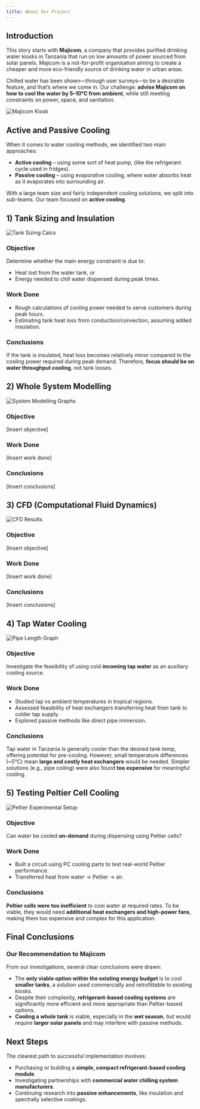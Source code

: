 ```yaml
---
title: About Our Project
---
```

## Introduction

This story starts with **Majicom**, a company that provides purified drinking water kiosks in Tanzania that run on low amounts of power sourced from solar panels. Majicom is a not-for-profit organisation aiming to create a cheaper and more eco-friendly source of drinking water in urban areas.

Chilled water has been shown—through user surveys—to be a desirable feature, and that’s where we come in. Our challenge: **advise Majicom on how to cool the water by 5–10°C from ambient**, while still meeting constraints on power, space, and sanitation.

![Majicom Kiosk](images/kiosk.jpg)

## Active and Passive Cooling

When it comes to water cooling methods, we identified two main approaches:

- **Active cooling** – using some sort of heat pump, (like the refrigerant cycle used in fridges).
- **Passive cooling** – using evaporative cooling, where water absorbs heat as it evaporates into surrounding air.

With a large team size and fairly independent cooling solutions, we split into sub-teams. Our team focused on **active cooling**.

## 1) Tank Sizing and Insulation

![Tank Sizing Calcs](images/sizing-calcs.jpg)

### Objective

Determine whether the main energy constraint is due to:
- Heat lost from the water tank, or
- Energy needed to chill water dispensed during peak times.

### Work Done

- Rough calculations of cooling power needed to serve customers during peak hours.
- Estimating tank heat loss from conduction/convection, assuming added insulation.

### Conclusions

If the tank is insulated, heat loss becomes relatively minor compared to the cooling power required during peak demand. Therefore, **focus should be on water throughput cooling**, not tank losses.

## 2) Whole System Modelling

![System Modelling Graphs](images/system-modelling.png)

### Objective

[Insert objective]

### Work Done

[Insert work done]

### Conclusions

[Insert conclusions]

## 3) CFD (Computational Fluid Dynamics)

![CFD Results](images/cfd-results.png)

### Objective

[Insert objective]

### Work Done

[Insert work done]

### Conclusions

[Insert conclusions]

## 4) Tap Water Cooling

![Pipe Length Graph](images/pipe-length-graph.png)

### Objective

Investigate the feasibility of using cold **incoming tap water** as an auxiliary cooling source.

### Work Done

- Studied tap vs ambient temperatures in tropical regions.
- Assessed feasibility of heat exchangers transferring heat from tank to colder tap supply.
- Explored passive methods like direct pipe immersion.

### Conclusions

Tap water in Tanzania is generally cooler than the desired tank temp, offering potential for pre-cooling. However, small temperature differences (~5°C) mean **large and costly heat exchangers** would be needed. Simpler solutions (e.g., pipe coiling) were also found **too expensive** for meaningful cooling.

## 5) Testing Peltier Cell Cooling

![Peltier Experimental Setup](images/peltier-test.jpg)

### Objective

Can water be cooled **on-demand** during dispensing using Peltier cells?

### Work Done

- Built a circuit using PC cooling parts to test real-world Peltier performance.
- Transferred heat from water → Peltier → air.

### Conclusions

**Peltier cells were too inefficient** to cool water at required rates. To be viable, they would need **additional heat exchangers and high-power fans**, making them too expensive and complex for this application.

## Final Conclusions

### Our Recommendation to Majicom

From our investigations, several clear conclusions were drawn:

- The **only viable option within the existing energy budget** is to cool **smaller tanks**, a solution used commercially and retrofittable to existing kiosks.
- Despite their complexity, **refrigerant-based cooling systems** are significantly more efficient and more appropriate than Peltier-based options.
- **Cooling a whole tank** is viable, especially in the **wet season**, but would require **larger solar panels** and may interfere with passive methods.

## Next Steps

The clearest path to successful implementation involves:

- Purchasing or building a **simple, compact refrigerant-based cooling module**.
- Investigating partnerships with **commercial water chilling system manufacturers**.
- Continuing research into **passive enhancements**, like insulation and spectrally selective coatings.

